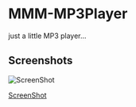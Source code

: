 # MMM-MP3Player
just a little MP3 player...

## Screenshots

![ScreenShot](https://github.com/justjim1220/MMM-MP3Player/blob/master/Screenshot%20(45).png)

[ScreenShot](https://github.com/justjim1220/MMM-MP3Player/blob/master/Screenshot%20(48).png)
